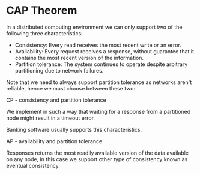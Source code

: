 # CAP Theorem

In a  distributed computing environment  we can only support two of the following three characteristics:

- Consistency: Every read receives the most recent write or an error.
- Availability: Every request receives a response, without guarantee that it contains the most recent version of the information.
- Partition tolerance: The system continues to operate despite arbitrary partitioning due to network failures.

Note that we need to always support partition tolerance as networks aren't reliable, hence we must choose between these two:

CP - consistency and partition tolerance

We implement in such a way that waiting for a response from a partitioned node might result in a timeout error.

Banking software usually supports this characteristics.

AP - availability and partition tolerance

Responses returns the most readily available version of the data available on any node, in this case we support other type of consistency known as eventual consistency.

